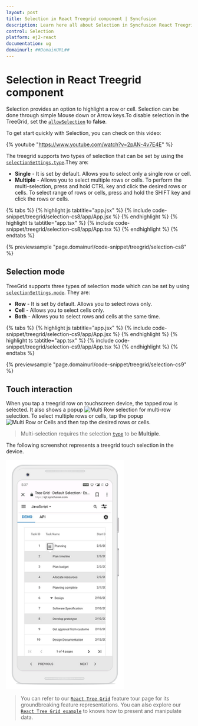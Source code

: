 ```yaml
---
layout: post
title: Selection in React Treegrid component | Syncfusion
description: Learn here all about Selection in Syncfusion React Treegrid component of Syncfusion Essential JS 2 and more.
control: Selection 
platform: ej2-react
documentation: ug
domainurl: ##DomainURL##
---
```


# Selection in React Treegrid component

Selection provides an option to highlight a row or cell. Selection can be done through simple Mouse down or Arrow keys.To disable selection in the TreeGrid, set the [`allowSelection`](https://ej2.syncfusion.com/react/documentation/api/treegrid/#allowselection) to **false**.

To get start quickly with Selection, you can check on this video:

{% youtube "https://www.youtube.com/watch?v=2pAN-4v7E4E" %}

The treegrid supports two types of selection that can be set by using the [`selectionSettings.type`](https://ej2.syncfusion.com/react/documentation/api/treegrid/selectionSettings/#type).They are:

* **Single** - It is set by default. Allows you to select only a single row or cell.
* **Multiple** - Allows you to select multiple rows or cells.
To perform the multi-selection, press and hold CTRL key and click the desired rows or cells.
To select range of rows or cells, press and hold the SHIFT key and click the rows or cells.

{% tabs %}
{% highlight js tabtitle="app.jsx" %}
{% include code-snippet/treegrid/selection-cs8/app/App.jsx %}
{% endhighlight %}
{% highlight ts tabtitle="app.tsx" %}
{% include code-snippet/treegrid/selection-cs8/app/App.tsx %}
{% endhighlight %}
{% endtabs %}

 {% previewsample "page.domainurl/code-snippet/treegrid/selection-cs8" %}

## Selection mode

TreeGrid supports three types of selection mode which can be set by using [`selectionSettings.mode`](https://ej2.syncfusion.com/react/documentation/api/treegrid/selectionSettings/#mode). They are:

* **Row** - It is set by default. Allows you to select rows only.
* **Cell** - Allows you to select cells only.
* **Both** - Allows you to select rows and cells at the same time.

{% tabs %}
{% highlight js tabtitle="app.jsx" %}
{% include code-snippet/treegrid/selection-cs9/app/App.jsx %}
{% endhighlight %}
{% highlight ts tabtitle="app.tsx" %}
{% include code-snippet/treegrid/selection-cs9/app/App.tsx %}
{% endhighlight %}
{% endtabs %}

 {% previewsample "page.domainurl/code-snippet/treegrid/selection-cs9" %}

## Touch interaction

When you tap a treegrid row on touchscreen device, the tapped row is selected. It also shows a popup ![Multi Row selection](images/selection.jpg)  for multi-row selection. To select multiple rows or cells, tap the popup![Multi Row or Cells](images/mselection.jpg)  and then tap the desired rows or cells.

> Multi-selection requires the selection [`type`](https://ej2.syncfusion.com/react/documentation/api/treegrid/selectionSettings/#type) to be **Multiple**.

The following screenshot represents a treegrid touch selection in the device.

<!-- markdownlint-disable MD033 -->
<img src="../images/touch-selection.png" alt="Touch interaction" style="width:320px;height: 620px">
<!-- markdownlint-enable MD033 -->

> You can refer to our [`React Tree Grid`](https://www.syncfusion.com/react-components/react-tree-grid) feature tour page for its groundbreaking feature representations. You can also explore our [`React Tree Grid example`](https://ej2.syncfusion.com/react/demos/#/bootstrap5/treegrid/treegrid-overview) to knows how to present and manipulate data.